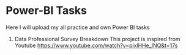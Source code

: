 # Power-BI Tasks

Here I will upload my all practice and own Power BI tasks 

1. Data Professional Survey Breakdown
   This project is inspired from Youtube https://www.youtube.com/watch?v=pixlHHe_lNQ&t=17s

